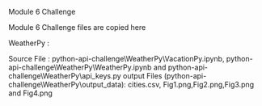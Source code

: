 Module 6 Challenge

Module 6 Challenge files are copied here

WeatherPy :

Source File : python-api-challenge\WeatherPy\VacationPy.ipynb, python-api-challenge\WeatherPy\WeatherPy.ipynb and python-api-challenge\WeatherPy\api_keys.py
output Files (python-api-challenge\WeatherPy\output_data): cities.csv, Fig1.png,Fig2.png,Fig3.png and Fig4.png

